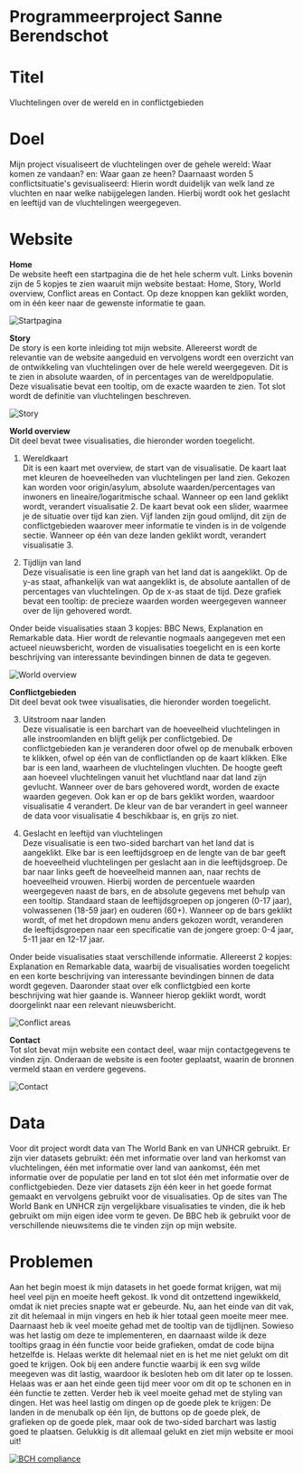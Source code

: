 # Programmeerproject Sanne Berendschot

# Titel
Vluchtelingen over de wereld en in conflictgebieden

# Doel
Mijn project visualiseert de vluchtelingen over de gehele wereld: Waar komen ze vandaan? en: Waar gaan ze heen?
Daarnaast worden 5 conflictsituatie's gevisualiseerd: Hierin wordt duidelijk van welk land ze vluchten en naar welke nabijgelegen landen.
Hierbij wordt ook het geslacht en leeftijd van de vluchtelingen weergegeven.

# Website
<b>Home</b><br>
De website heeft een startpagina die de het hele scherm vult. 
Links bovenin zijn de 5 kopjes te zien waaruit mijn website bestaat: Home, Story, World overview, Conflict areas en Contact. 
Op deze knoppen kan geklikt worden, om in één keer naar de gewenste informatie te gaan.

![Startpagina](https://github.com/smeber/Programmeerproject/blob/master/doc/Startpagina.png)

<b>Story</b><br>
De story is een korte inleiding tot mijn website. 
Allereerst wordt de relevantie van de website aangeduid en vervolgens wordt een overzicht van de ontwikkeling van vluchtelingen over de hele wereld weergegeven. 
Dit is te zien in absolute waarden, of in percentages van de wereldpopulatie.
Deze visualisatie bevat een tooltip, om de exacte waarden te zien.
Tot slot wordt de definitie van vluchtelingen beschreven.

![Story](https://github.com/smeber/Programmeerproject/blob/master/doc/Story%20all.png)

<b>World overview</b><br>
Dit deel bevat twee visualisaties, die hieronder worden toegelicht.

1. Wereldkaart<br>
   Dit is een kaart met overview, de start van de visualisatie.
   De kaart laat met kleuren de hoeveelheden van vluchtelingen per land zien.
   Gekozen kan worden voor origin/asylum, absolute waarden/percentages van inwoners en lineaire/logaritmische schaal.
   Wanneer op een land geklikt wordt, verandert visualisatie 2.
   De kaart bevat ook een slider, waarmee je de situatie over tijd kan zien.
   Vijf landen zijn goud omlijnd, dit zijn de conflictgebieden waarover meer informatie te vinden is in de volgende sectie.
   Wanneer op één van deze landen geklikt wordt, verandert visualisatie 3.
   
2. Tijdlijn van land<br>
   Deze visualisatie is een line graph van het land dat is aangeklikt.
   Op de y-as staat, afhankelijk van wat aangeklikt is, 
   de absolute aantallen of de percentages van vluchtelingen. 
   Op de x-as staat de tijd.
   Deze grafiek bevat een tooltip: de precieze waarden worden weergegeven wanneer over de lijn gehovered wordt.

Onder beide visualisaties staan 3 kopjes: BBC News, Explanation en Remarkable data.
Hier wordt de relevantie nogmaals aangegeven met een actueel nieuwsbericht, 
worden de visualisaties toegelicht en is een korte beschrijving van interessante bevindingen binnen de data te gegeven.
   
   ![World overview](https://github.com/smeber/Programmeerproject/blob/master/doc/World%20overview%20all.png)

<b>Conflictgebieden</b><br>
Dit deel bevat ook twee visualisaties, die hieronder worden toegelicht.

3. Uitstroom naar landen<br>
   Deze visualisatie is een barchart van de hoeveelheid vluchtelingen in alle instroomlanden en blijft gelijk per conflictgebied.
   De conflictgebieden kan je veranderen door ofwel op de menubalk erboven te klikken, 
   ofwel op één van de conflictlanden op de kaart klikken.
   Elke bar is een land, waarheen de vluchtelingen vluchten.
   De hoogte geeft aan hoeveel vluchtelingen vanuit het vluchtland naar dat land zijn gevlucht.
   Wanneer over de bars gehovered wordt, worden de exacte waarden gegeven.
   Ook kan er op de bars geklikt worden, waardoor visualisatie 4 verandert.
   De kleur van de bar verandert in geel wanneer de data voor visualisatie 4 beschikbaar is, en grijs zo niet.
   
4. Geslacht en leeftijd van vluchtelingen<br>
   Deze visualisatie is een two-sided barchart van het land dat is aangeklikt.
   Elke bar is een leeftijdsgroep en de lengte van de bar geeft de hoeveelheid vluchtelingen per geslacht aan in die leeftijdsgroep.
   De bar naar links geeft de hoeveelheid mannen aan, naar rechts de hoeveelheid vrouwen.
   Hierbij worden de percentuele waarden weergegeven naast de bars, en de absolute gegevens met behulp van een tooltip.
   Standaard staan de leeftijdsgroepen op jongeren (0-17 jaar), volwassenen (18-59 jaar) en ouderen (60+).
   Wanneer op de bars geklikt wordt, of met het dropdown menu anders gekozen wordt,
   veranderen de leeftijdsgroepen naar een specificatie van de jongere groep: 0-4 jaar, 5-11 jaar en 12-17 jaar.
   
Onder beide visualisaties staat verschillende informatie.
Allereerst 2 kopjes: Explanation en Remarkable data, 
waarbij de visualisaties worden toegelicht en een korte beschrijving van interessante bevindingen binnen de data wordt gegeven.
Daaronder staat over elk conflictgbied een korte beschrijving wat hier gaande is.
Wanneer hierop geklikt wordt, wordt doorgelinkt naar een relevant nieuwsbericht.
   
   ![Conflict areas](https://github.com/smeber/Programmeerproject/blob/master/doc/Conflict%20areas%20all.png)
   
<b>Contact</b><br>
Tot slot bevat mijn website een contact deel, waar mijn contactgegevens te vinden zijn. 
Onderaan de website is een footer geplaatst, waarin de bronnen vermeld staan en verdere gegevens.

![Contact](https://github.com/smeber/Programmeerproject/blob/master/doc/Contact%20all.png)

# Data
Voor dit project wordt data van The World Bank en van UNHCR gebruikt. 
Er zijn vier datasets gebruikt: 
één met informatie over land van herkomst van vluchtelingen, 
één met informatie over land van aankomst, 
één met informatie over de populatie per land 
en tot slot één met informatie over de conflictgebieden.
Deze vier datasets zijn één keer in het goede format gemaakt en vervolgens gebruikt voor de visualisaties.
Op de sites van The World Bank en UNHCR zijn vergelijkbare visualisaties te vinden, 
die ik heb gebruikt om mijn eigen idee vorm te geven.
De BBC heb ik gebruikt voor de verschillende nieuwsitems die te vinden zijn op mijn website.

# Problemen
Aan het begin moest ik mijn datasets in het goede format krijgen, 
wat mij heel veel pijn en moeite heeft gekost. 
Ik vond dit ontzettend ingewikkeld, omdat ik niet precies snapte wat er gebeurde. 
Nu, aan het einde van dit vak, zit dit helemaal in mijn vingers en heb ik hier totaal geen moeite meer mee. 
Daarnaast heb ik veel moeite gehad met de tooltip van de tijdlijnen. 
Sowieso was het lastig om deze te implementeren, en daarnaast wilde ik deze tooltips graag in één functie voor beide grafieken, 
omdat de code bijna hetzelfde is. 
Helaas werkte dit helemaal niet en is het me niet gelukt om dit goed te krijgen. 
Ook bij een andere functie waarbij ik een svg wilde meegeven was dit lastig, 
waardoor ik besloten heb om dit later op te lossen. 
Helaas was er aan het einde geen tijd meer voor om dit op te schonen en in één functie te zetten. 
Verder heb ik veel moeite gehad met de styling van dingen.
Het was heel lastig om dingen op de goede plek te krijgen:
De landen in de menubalk op één lijn, de buttons op de goede plek, de grafieken op de goede plek, 
maar ook de two-sided barchart was lastig goed te plaatsen. 
Gelukkig is dit allemaal gelukt en ziet mijn website er mooi uit!

[![BCH compliance](https://bettercodehub.com/edge/badge/smeber/Programmeerproject?branch=master)](https://bettercodehub.com/)
